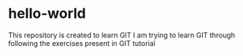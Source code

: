 # hello-world
This repository is created to learn GIT
I am trying to learn GIT through following the exercises present in GIT tutorial
